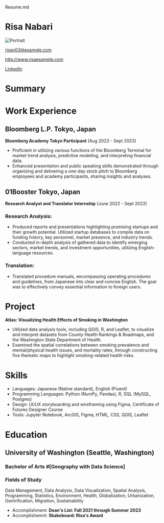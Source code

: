 Resume.md
# Risa Nabari
<img src="https://static.wikia.nocookie.net/all-worlds-alliance/images/e/e3/X39xc4.png/revision/latest?cb=20200331083018" alt="Portrait">

risan03@example.com

http://www.risaexample.com

[LinkedIn](http://www.linkedin.com/in/risa03)

# Summary

<Undergraduate student majoring in Geography and Data Science with a strong foundation in data analysis and a results-driven mindset. Equipped to contribute data-driven insights and collaborate on real-world challenges.>

# Work Experience 

## Bloomberg L.P. Tokyo, Japan

**Bloomberg Academy Tokyo Participant** (Aug 2023 - Sept 2023)

- Proficient in utilizing various functions of the Bloomberg Terminal for market trend analysis, predictive modeling, and interpreting financial data.
- Enhanced presentation and public speaking skills demonstrated through organizing and delivering a one-day stock pitch to Bloomberg employees and academy participants, sharing insights and analyses.

## 01Booster Tokyo, Japan

**Research Analyst and Translator Internship** (June 2022 - Sept 2022)

### Research Analysis:

- Produced reports and presentations highlighting promising startups and their growth potential. Utilized startup databases to compile data on funding history, key personnel, market presence, and industry trends.
- Conducted in-depth analysis of gathered data to identify emerging sectors, market trends, and investment opportunities, utilizing English-language resources.

### Translation:

- Translated procedure manuals, encompassing operating procedures and guidelines, from Japanese into clear and concise English. The goal was to effectively convey essential information to foreign users.

# Project

**Atlas: Visualizing Health Effects of Smoking in Washington**

- Utilized data analysis tools, including QGIS, R, and Leaflet, to visualize and interpret datasets from County Health Rankings & Roadmaps, and the Washington State Department of Health.
- Examined the spatial correlations between smoking prevalence and mental/physical health issues, and mortality rates, through constructing five thematic maps to highlight smoking-related health risks.

# Skills

- Languages: Japanese (Native standard), English (Fluent)
- Programming Languages: Python (NumPy, Pandas), R, SQL (MySQL, Postgres)
- Design: UI/UX storyboarding and wireframing using Figma, Certificate of Futures Designer Course
- Tools: Jupyter Notebook, ArcGIS, Figma, HTML, CSS, QGIS, Leaflet

# Education

## University of Washington (Seattle, Washington)

### Bachelor of Arts #[Geography with Data Science] 

### Fields of Study

Data Management, Data Analysis, Data Visualization, Spatial Analysis, Programming, Statistics, Environment, Health, Globalization, Urbanization, Gentrification, Migration, Sustainability

- Accomplishment: **Dean's List: Fall 2021 through Summer 2023**
- Accomplishemnt: **Skakeboard: Risa's Award**